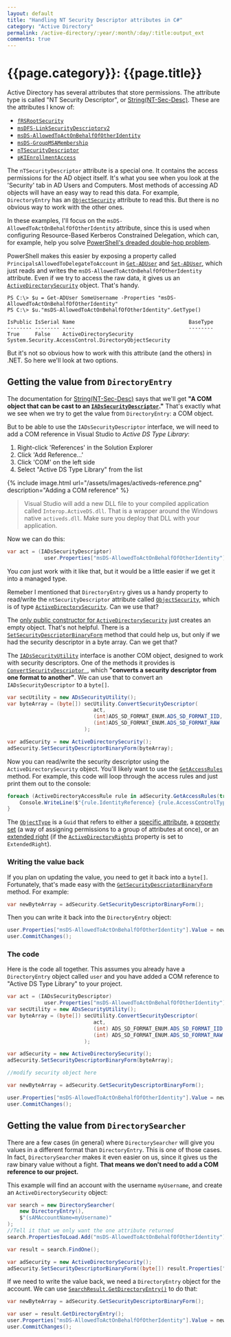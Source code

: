 ```yaml
---
layout: default
title: "Handling NT Security Descriptor attributes in C#"
category: "Active Directory"
permalink: /active-directory/:year/:month/:day/:title:output_ext
comments: true
---
```


# {{page.category}}: {{page.title}}

Active Directory has several attributes that store permissions. The attribute type is called "NT Security Descriptor", or [String(NT-Sec-Desc)](https://docs.microsoft.com/en-us/windows/win32/adschema/s-string-nt-sec-desc). These are the attributes I know of:

- [`fRSRootSecurity`](https://docs.microsoft.com/en-us/windows/win32/adschema/a-frsrootsecurity)
- [`msDFS-LinkSecurityDescriptorv2`](https://docs.microsoft.com/en-us/windows/win32/adschema/a-msdfs-linksecuritydescriptorv2)
- [`msDS-AllowedToActOnBehalfOfOtherIdentity`](https://docs.microsoft.com/en-us/windows/win32/adschema/a-msds-allowedtoactonbehalfofotheridentity)
- [`msDS-GroupMSAMembership`](https://docs.microsoft.com/en-us/windows/win32/adschema/a-msds-groupmsamembership)
- [`nTSecurityDescriptor`](https://docs.microsoft.com/en-us/windows/win32/adschema/a-ntsecuritydescriptor)
- [`pKIEnrollmentAccess`](https://docs.microsoft.com/en-us/windows/win32/adschema/a-pkienrollmentaccess)

The `nTSecurityDescriptor` attribute is a special one. It contains the access permissions for the AD object itself. It's what you see when you look at the 'Security' tab in AD Users and Computers. Most methods of accessing AD objects will have an easy way to read this data. For example, `DirectoryEntry` has an [`ObjectSecurity`](https://docs.microsoft.com/en-us/dotnet/api/system.directoryservices.directoryentry.objectsecurity) attribute to read this. But there is no obvious way to work with the other ones.

In these examples, I'll focus on the `msDS-AllowedToActOnBehalfOfOtherIdentity` attribute, since this is used when configuring Resource-Based Kerberos Constrained Delegation, which can, for example, help you solve [PowerShell's dreaded double-hop problem](https://blogs.technet.microsoft.com/ashleymcglone/2016/08/30/powershell-remoting-kerberos-double-hop-solved-securely/).

PowerShell makes this easier by exposing a property called `PrincipalsAllowedToDelegateToAccount` in [`Get-ADUser`](https://docs.microsoft.com/en-us/powershell/module/addsadministration/get-aduser) and [`Set-ADUser`](https://docs.microsoft.com/en-us/powershell/module/addsadministration/set-aduser), which just reads and writes the `msDS-AllowedToActOnBehalfOfOtherIdentity` attribute. Even if we try to access the raw data, it gives us an [`ActiveDirectorySecurity`](https://docs.microsoft.com/en-us/dotnet/api/system.directoryservices.activedirectorysecurity) object. That's handy.

```
PS C:\> $u = Get-ADUser SomeUsername -Properties "msDS-AllowedToActOnBehalfOfOtherIdentity"
PS C:\> $u."msDS-AllowedToActOnBehalfOfOtherIdentity".GetType()

IsPublic IsSerial Name                                     BaseType
-------- -------- ----                                     --------
True     False    ActiveDirectorySecurity                  System.Security.AccessControl.DirectoryObjectSecurity
```

But it's not so obvious how to work with this attribute (and the others) in .NET. So here we'll look at two options.

## Getting the value from `DirectoryEntry`

The documentation for [String(NT-Sec-Desc)](https://docs.microsoft.com/en-us/windows/win32/adschema/s-string-nt-sec-desc) says that we'll get **"A COM object that can be cast to an [`IADsSecurityDescriptor`](https://docs.microsoft.com/en-ca/windows/win32/api/iads/nn-iads-iadssecuritydescriptor)."** That's exactly what we see when we try to get the value from `DirectoryEntry`: a COM object.

But to be able to use the `IADsSecurityDescriptor` interface, we will need to add a COM reference in Visual Studio to *Active DS Type Library*:

1. Right-click 'References' in the Solution Explorer
2. Click 'Add Reference...'
3. Click 'COM' on the left side
4. Select "Active DS Type Library" from the list

{% include image.html url="/assets/images/activeds-reference.png" description="Adding a COM reference" %}

> Visual Studio will add a new DLL file to your compiled application called `Interop.ActiveDS.dll`. That is a wrapper around the Windows native `activeds.dll`. Make sure you deploy that DLL with your application.

Now we can do this:

```c#
var act = (IADsSecurityDescriptor)
            user.Properties["msDS-AllowedToActOnBehalfOfOtherIdentity"].Value;
```

You *can* just work with it like that, but it would be a little easier if we get it into a managed type.

Remeber I mentioned that `DirectoryEntry` gives us a handy property to read/write the `ntSecurityDescriptor` attribute called [`ObjectSecurity`](https://docs.microsoft.com/en-us/dotnet/api/system.directoryservices.directoryentry.objectsecurity), which is of type [`ActiveDirectorySecurity`](https://docs.microsoft.com/en-us/dotnet/api/system.directoryservices.activedirectorysecurity). Can we use that?

The [only public constructor for `ActiveDirectorySecurity`](https://docs.microsoft.com/en-us/dotnet/api/system.directoryservices.activedirectorysecurity.-ctor) just creates an empty object. That's not helpful. There is a [`SetSecurityDescriptorBinaryForm`](https://docs.microsoft.com/en-us/dotnet/api/system.security.accesscontrol.objectsecurity.setsecuritydescriptorbinaryform) method that could help us, but only if we had the security descriptor in a byte array. Can we get that?

The [`IADsSecurityUtility`](https://docs.microsoft.com/en-us/windows/win32/api/iads/nn-iads-iadssecurityutility) interface is another COM object, designed to work with security descriptors. One of the methods it provides is [`ConvertSecurityDescriptor `](https://docs.microsoft.com/en-us/windows/win32/api/iads/nf-iads-iadssecurityutility-convertsecuritydescriptor), which **"converts a security descriptor from one format to another"**. We can use that to convert an `IADsSecurityDescriptor` to a `byte[]`.

```c#
var secUtility = new ADsSecurityUtility();
var byteArray = (byte[]) secUtility.ConvertSecurityDescriptor(
                            act,
                            (int)ADS_SD_FORMAT_ENUM.ADS_SD_FORMAT_IID,
                            (int)ADS_SD_FORMAT_ENUM.ADS_SD_FORMAT_RAW
                         );

var adSecurity = new ActiveDirectorySecurity();
adSecurity.SetSecurityDescriptorBinaryForm(byteArray);
```

Now you can read/write the security descriptor using the `ActiveDirectorySecurity` object. You'll likely want to use the [`GetAccessRules`](https://docs.microsoft.com/en-us/dotnet/api/system.security.accesscontrol.directoryobjectsecurity.getaccessrules) method. For example, this code will loop through the access rules and just print them out to the console:

```c#
foreach (ActiveDirectoryAccessRule rule in adSecurity.GetAccessRules(true, false, typeof(SecurityIdentifier))) {
    Console.WriteLine($"{rule.IdentityReference} {rule.AccessControlType} {rule.ActiveDirectoryRights} {rule.ObjectType}");
}
```

The [`ObjectType`](https://docs.microsoft.com/en-us/dotnet/api/system.security.accesscontrol.objectaccessrule.objecttype) is a `Guid` that refers to either a [specific attribute](https://docs.microsoft.com/en-us/windows/win32/adschema/attributes-all), a [property set](https://docs.microsoft.com/en-us/windows/win32/adschema/property-sets) (a way of assigning permissions to a group of attributes at once), or an [extended right](https://docs.microsoft.com/en-us/windows/win32/adschema/extended-rights) (if the [`ActiveDirectoryRights`](https://docs.microsoft.com/en-us/dotnet/api/system.directoryservices.activedirectoryaccessrule.activedirectoryrights) property is set to `ExtendedRight`).

### Writing the value back

If you plan on updating the value, you need to get it back into a `byte[]`. Fortunately, that's made easy with the [`GetSecurityDescriptorBinaryForm`](https://docs.microsoft.com/en-us/dotnet/api/system.security.accesscontrol.objectsecurity.getsecuritydescriptorbinaryform) method. For example:

```c#
var newByteArray = adSecurity.GetSecurityDescriptorBinaryForm();
```

Then you can write it back into the `DirectoryEntry` object:

```c#
user.Properties["msDS-AllowedToActOnBehalfOfOtherIdentity"].Value = newByteArray;
user.CommitChanges();
```

### The code

Here is the code all together. This assumes you already have a `DirectoryEntry` object called `user` and you have added a COM reference to "Active DS Type Library" to your project.

```c#
var act = (IADsSecurityDescriptor)
            user.Properties["msDS-AllowedToActOnBehalfOfOtherIdentity"].Value;
var secUtility = new ADsSecurityUtility();
var byteArray = (byte[]) secUtility.ConvertSecurityDescriptor(
                            act,
                            (int) ADS_SD_FORMAT_ENUM.ADS_SD_FORMAT_IID,
                            (int) ADS_SD_FORMAT_ENUM.ADS_SD_FORMAT_RAW
                         );

var adSecurity = new ActiveDirectorySecurity();
adSecurity.SetSecurityDescriptorBinaryForm(byteArray);

//modify security object here

var newByteArray = adSecurity.GetSecurityDescriptorBinaryForm();

user.Properties["msDS-AllowedToActOnBehalfOfOtherIdentity"].Value = newByteArray;
user.CommitChanges();
```

## Getting the value from `DirectorySearcher`

There are a few cases (in general) where `DirectorySearcher` will give you values in a different format than `DirectoryEntry`. This is one of those cases. In fact, `DirectorySearcher` makes it even easier on us, since it gives us the raw binary value without a fight. **That means we don't need to add a COM reference to our project.**

This example will find an account with the username `myUsername`, and create an `ActiveDirectorySecurity` object:

```c#
var search = new DirectorySearcher(
    new DirectoryEntry(),
    $"(sAMAccountName=myUsername)"
);
//Tell it that we only want the one attribute returned
search.PropertiesToLoad.Add("msDS-AllowedToActOnBehalfOfOtherIdentity");

var result = search.FindOne();

var adSecurity = new ActiveDirectorySecurity();
adSecurity.SetSecurityDescriptorBinaryForm((byte[]) result.Properties["msDS-AllowedToActOnBehalfOfOtherIdentity"][0]);
```

If we need to write the value back, we need a `DirectoryEntry` object for the account. We can use [`SearchResult.GetDirectoryEntry()`](https://docs.microsoft.com/en-us/dotnet/api/system.directoryservices.searchresult.getdirectoryentry) to do that:

```c#
var newByteArray = adSecurity.GetSecurityDescriptorBinaryForm();

var user = result.GetDirectoryEntry();
user.Properties["msDS-AllowedToActOnBehalfOfOtherIdentity"].Value = newByteArray;
user.CommitChanges();
```
